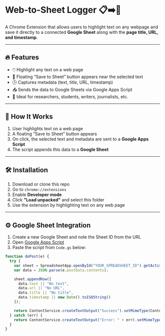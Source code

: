 # Web-to-Sheet Logger 📋➡️📄

A Chrome Extension that allows users to highlight text on any webpage and save it directly to a connected **Google Sheet** along with the **page title, URL, and timestamp**.

---

## 🔥 Features

- 🖱️ Highlight any text on a web page
- 📌 Floating “Save to Sheet” button appears near the selected text
- 🕓 Captures metadata (text, title, URL, timestamp)
- 📤 Sends the data to Google Sheets via Google Apps Script
- 📄 Ideal for researchers, students, writers, journalists, etc.

---

## 🚀 How It Works

1. User highlights text on a web page
2. A floating “Save to Sheet” button appears
3. On click, the selected text and metadata are sent to a **Google Apps Script**
4. The script appends this data to a **Google Sheet**

---

## 🛠️ Installation

1. Download or clone this repo
2. Go to `chrome://extensions`
3. Enable **Developer mode**
4. Click **"Load unpacked"** and select this folder
5. Use the extension by highlighting text on any web page

---

## ⚙️ Google Sheet Integration

1. Create a new Google Sheet and note the Sheet ID from the URL
2. Open [Google Apps Script](https://script.google.com)
3. Paste the script from `Code.gs` below:

```js
function doPost(e) {
  try {
    var sheet = SpreadsheetApp.openById("YOUR_SPREADSHEET_ID").getActiveSheet();
    var data = JSON.parse(e.postData.contents);

    sheet.appendRow([
      data.text || "No text",
      data.url || "No URL",
      data.title || "No title",
      data.timestamp || new Date().toISOString()
    ]);

    return ContentService.createTextOutput("Success").setMimeType(ContentService.MimeType.TEXT);
  } catch (err) {
    return ContentService.createTextOutput("Error: " + err).setMimeType(ContentService.MimeType.TEXT);
  }
}
